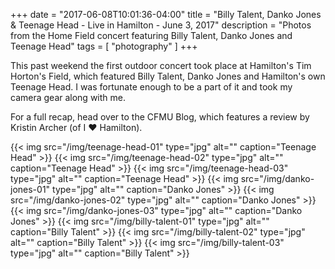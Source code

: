 +++
date = "2017-06-08T10:01:36-04:00"
title = "Billy Talent, Danko Jones & Teenage Head - Live in Hamilton - June 3, 2017"
description = "Photos from the Home Field concert featuring Billy Talent, Danko Jones and Teenage Head"
tags = [ "photography" ]
+++

This past weekend the first outdoor concert took place at Hamilton's Tim Horton's Field, which featured Billy Talent, Danko Jones and Hamilton's own Teenage Head. I was fortunate enough to be a part of it and took my camera gear along with me.

For a full recap, head over to the CFMU Blog, which features a review by Kristin Archer (of I ❤️ Hamilton). 

{{< img src="/img/teenage-head-01" type="jpg" alt="" caption="Teenage Head" >}}
{{< img src="/img/teenage-head-02" type="jpg" alt="" caption="Teenage Head" >}}
{{< img src="/img/teenage-head-03" type="jpg" alt="" caption="Teenage Head" >}}
{{< img src="/img/danko-jones-01" type="jpg" alt="" caption="Danko Jones" >}}
{{< img src="/img/danko-jones-02" type="jpg" alt="" caption="Danko Jones" >}}
{{< img src="/img/danko-jones-03" type="jpg" alt="" caption="Danko Jones" >}}
{{< img src="/img/billy-talent-01" type="jpg" alt="" caption="Billy Talent" >}}
{{< img src="/img/billy-talent-02" type="jpg" alt="" caption="Billy Talent" >}}
{{< img src="/img/billy-talent-03" type="jpg" alt="" caption="Billy Talent" >}}
